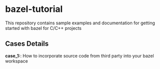 # bazel-tutorial
This repository contains sample examples and documentation for getting started with bazel for C/C++ projects

## Cases Details

**case_1:**: How to incorporate source code from third party into your bazel workspace 